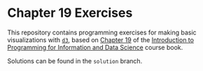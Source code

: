# Chapter 19 Exercises

This repository contains programming exercises for making basic visualizations with [`d3`](https://d3js.org/), 
based on [Chapter 19](https://infx511.github.io/d3.html) 
of the [Introduction to Programming for Information and Data Science](https://infx511.github.io/) course book. 

Solutions can be found in the `solution` branch.